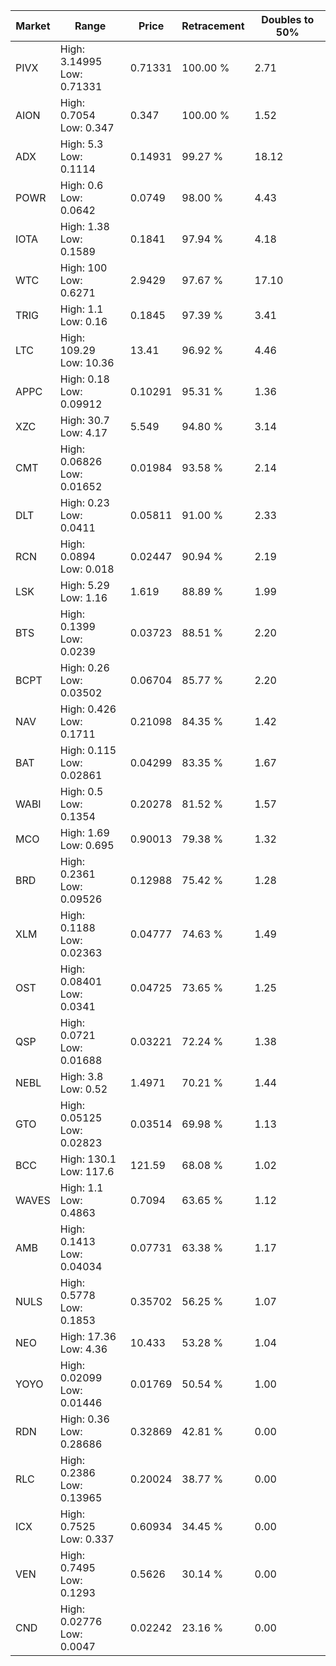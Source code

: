 | Market | Range | Price| Retracement | Doubles to 50% |
| --- | --- | --- | --- | --- |
| PIVX | High: 3.14995<br />Low: 0.71331 | 0.71331 | 100.00 % | 2.71 |
| AION | High: 0.7054<br />Low: 0.347 | 0.347 | 100.00 % | 1.52 |
| ADX | High: 5.3<br />Low: 0.1114 | 0.14931 | 99.27 % | 18.12 |
| POWR | High: 0.6<br />Low: 0.0642 | 0.0749 | 98.00 % | 4.43 |
| IOTA | High: 1.38<br />Low: 0.1589 | 0.1841 | 97.94 % | 4.18 |
| WTC | High: 100<br />Low: 0.6271 | 2.9429 | 97.67 % | 17.10 |
| TRIG | High: 1.1<br />Low: 0.16 | 0.1845 | 97.39 % | 3.41 |
| LTC | High: 109.29<br />Low: 10.36 | 13.41 | 96.92 % | 4.46 |
| APPC | High: 0.18<br />Low: 0.09912 | 0.10291 | 95.31 % | 1.36 |
| XZC | High: 30.7<br />Low: 4.17 | 5.549 | 94.80 % | 3.14 |
| CMT | High: 0.06826<br />Low: 0.01652 | 0.01984 | 93.58 % | 2.14 |
| DLT | High: 0.23<br />Low: 0.0411 | 0.05811 | 91.00 % | 2.33 |
| RCN | High: 0.0894<br />Low: 0.018 | 0.02447 | 90.94 % | 2.19 |
| LSK | High: 5.29<br />Low: 1.16 | 1.619 | 88.89 % | 1.99 |
| BTS | High: 0.1399<br />Low: 0.0239 | 0.03723 | 88.51 % | 2.20 |
| BCPT | High: 0.26<br />Low: 0.03502 | 0.06704 | 85.77 % | 2.20 |
| NAV | High: 0.426<br />Low: 0.1711 | 0.21098 | 84.35 % | 1.42 |
| BAT | High: 0.115<br />Low: 0.02861 | 0.04299 | 83.35 % | 1.67 |
| WABI | High: 0.5<br />Low: 0.1354 | 0.20278 | 81.52 % | 1.57 |
| MCO | High: 1.69<br />Low: 0.695 | 0.90013 | 79.38 % | 1.32 |
| BRD | High: 0.2361<br />Low: 0.09526 | 0.12988 | 75.42 % | 1.28 |
| XLM | High: 0.1188<br />Low: 0.02363 | 0.04777 | 74.63 % | 1.49 |
| OST | High: 0.08401<br />Low: 0.0341 | 0.04725 | 73.65 % | 1.25 |
| QSP | High: 0.0721<br />Low: 0.01688 | 0.03221 | 72.24 % | 1.38 |
| NEBL | High: 3.8<br />Low: 0.52 | 1.4971 | 70.21 % | 1.44 |
| GTO | High: 0.05125<br />Low: 0.02823 | 0.03514 | 69.98 % | 1.13 |
| BCC | High: 130.1<br />Low: 117.6 | 121.59 | 68.08 % | 1.02 |
| WAVES | High: 1.1<br />Low: 0.4863 | 0.7094 | 63.65 % | 1.12 |
| AMB | High: 0.1413<br />Low: 0.04034 | 0.07731 | 63.38 % | 1.17 |
| NULS | High: 0.5778<br />Low: 0.1853 | 0.35702 | 56.25 % | 1.07 |
| NEO | High: 17.36<br />Low: 4.36 | 10.433 | 53.28 % | 1.04 |
| YOYO | High: 0.02099<br />Low: 0.01446 | 0.01769 | 50.54 % | 1.00 |
| RDN | High: 0.36<br />Low: 0.28686 | 0.32869 | 42.81 % | 0.00 |
| RLC | High: 0.2386<br />Low: 0.13965 | 0.20024 | 38.77 % | 0.00 |
| ICX | High: 0.7525<br />Low: 0.337 | 0.60934 | 34.45 % | 0.00 |
| VEN | High: 0.7495<br />Low: 0.1293 | 0.5626 | 30.14 % | 0.00 |
| CND | High: 0.02776<br />Low: 0.0047 | 0.02242 | 23.16 % | 0.00 |
